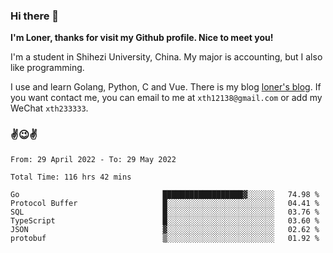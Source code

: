 ### Hi there 👋️

**I'm Loner, thanks for visit my Github profile. Nice to meet you!**

I'm a student in Shihezi University, China. My major is accounting, but I also like programming.

I use and learn Golang, Python, C and Vue. There is my blog [loner's blog](https://www.loner1024.top).  If you want contact me, you can email to me at `xth12138@gmail.com` or add my WeChat `xth233333`.

### ✌️😉✌️

<!--START_SECTION:waka-->

```text
From: 29 April 2022 - To: 29 May 2022

Total Time: 116 hrs 42 mins

Go                                ██████████████████▓░░░░░░   74.98 %
Protocol Buffer                   █░░░░░░░░░░░░░░░░░░░░░░░░   04.41 %
SQL                               █░░░░░░░░░░░░░░░░░░░░░░░░   03.76 %
TypeScript                        █░░░░░░░░░░░░░░░░░░░░░░░░   03.60 %
JSON                              ▓░░░░░░░░░░░░░░░░░░░░░░░░   02.62 %
protobuf                          ▒░░░░░░░░░░░░░░░░░░░░░░░░   01.92 %
```

<!--END_SECTION:waka-->



